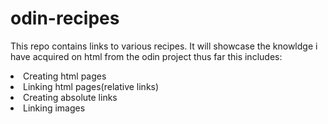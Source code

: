 # odin-recipes
This repo contains links to various recipes. It will showcase the knowldge i have acquired on html from the odin project thus far this includes:
<li> Creating html pages</li>
<li> Linking html pages(relative links)</li>
<li> Creating absolute links</li>
<li> Linking images</li>
